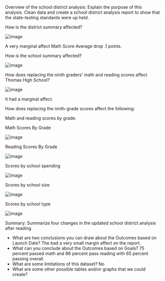 Overview of the school district analysis: Explain the purpose of this analysis.
Clean data  and create a school district analysis report to show that the state-testing standards were up held.

How is the district summary affected?

![image](https://user-images.githubusercontent.com/96215773/166797656-11a6216c-c557-4aea-8234-fb9102f403ec.png)

A very marginal affect
Math Score Average drop .1 points.
  
How is the school summary affected?

![image](https://user-images.githubusercontent.com/96215773/166800387-6ee7bc02-751c-4a50-a967-f02fbc3d571a.png)

How does replacing the ninth graders’ math and reading scores affect Thomas High School?

![image](https://user-images.githubusercontent.com/96215773/166801409-da115aff-bdc4-42e5-bc80-a5e8f391fe87.png)

It had a marginal affect.

How does replacing the ninth-grade scores affect the following:

Math and reading scores by grade:

Math Scores By Grade

![image](https://user-images.githubusercontent.com/96215773/166803116-3f9665fc-a8af-4a93-9dc1-1cf295f93d03.png)

Reading Scores By Grade

![image](https://user-images.githubusercontent.com/96215773/166802956-26fd5b95-7a21-4b27-a589-dea0dbb4320b.png)

Scores by school spending

![image](https://user-images.githubusercontent.com/96215773/166802397-35763ba8-5da7-4671-af32-bcb80d0a3f10.png)

Scores by school size

![image](https://user-images.githubusercontent.com/96215773/166802222-e78ba5b1-f513-4233-8cd4-9fc4b12c6214.png)

Scores by school type

![image](https://user-images.githubusercontent.com/96215773/166802128-8504c8e9-cc59-4cf6-b6ff-4c11ce5156d5.png)

Summary: Summarize four changes in the updated school district analysis after reading

- What are two conclusions you can draw about the Outcomes based on Launch Date?
  The bad a very small margin affect on the report. 
- What can you conclude about the Outcomes based on Goals?
  75 percent passed math and 86 percent pass reading with 65 percent passing overall.
- What are some limitations of this dataset?
  No
- What are some other possible tables and/or graphs that we could create?
